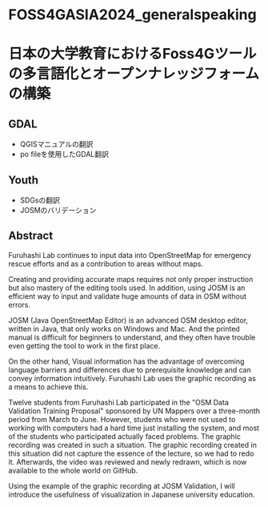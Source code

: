 # FOSS4GASIA2024_generalspeaking
# 日本の大学教育におけるFoss4Gツールの多言語化とオープンナレッジフォームの構築

## GDAL
* QGISマニュアルの翻訳
* po fileを使用したGDAL翻訳

## Youth
* SDGsの翻訳
* JOSMのバリデーション

## Abstract
Furuhashi Lab continues to input data into OpenStreetMap for emergency rescue efforts and as a contribution to areas without maps.

Creating and providing accurate maps requires not only proper instruction but also mastery of the editing tools used. In addition, using JOSM is an efficient way to input and validate huge amounts of data in OSM without errors.

JOSM (Java OpenStreetMap Editor) is an advanced OSM desktop editor, written in Java, that only works on Windows and Mac. And the printed manual is difficult for beginners to understand, and they often have trouble even getting the tool to work in the first place.

On the other hand, Visual information has the advantage of overcoming language barriers and differences due to prerequisite knowledge and can convey information intuitively. Furuhashi Lab uses the graphic recording as a means to achieve this.

Twelve students from Furuhashi Lab participated in the "OSM Data Validation Training Proposal" sponsored by UN Mappers over a three-month period from March to June. However, students who were not used to working with computers had a hard time just installing the system, and most of the students who participated actually faced problems. The graphic recording was created in such a situation. The graphic recording created in this situation did not capture the essence of the lecture, so we had to redo it. Afterwards, the video was reviewed and newly redrawn, which is now available to the whole world on GitHub.

Using the example of the graphic recording at JOSM Validation, I will introduce the usefulness of visualization in Japanese university education.
